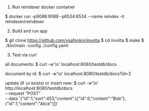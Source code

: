 1. Run reindexer docker container

$ docker run -p9088:9088 -p6534:6534 --name reindex -it reindexer/reindexer

2. Build and run app

$ git clone https://github.com/vsafonkin/involta
$ cd involta
$ make
$ ./bin/main -config ./config.yaml

3. Test via curl

all documents:
$ curl -w'\n' localhost:8080/testdb/docs

document by id:
$ curl -w'\n' localhost:8080/testdb/docs?id=3

update (if `id` exists) or insert new:
$ curl -w'\n' http://localhost:8080/testdb/docs \
--request "POST" \
--data '{"id":1,"sort":453,"content":[{"id":0,"content":"Bob"},{"id":1,"content":"Alice"}]}'
